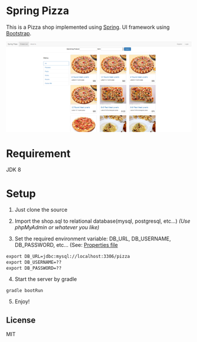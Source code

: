 # Spring Pizza
This is a Pizza shop implemented using [Spring](https://spring.io/). UI framework using [Bootstrap](http://getbootstrap.com/).

![Index preview](img/index.png)

# Requirement
JDK 8

# Setup
1. Just clone the source

2. Import the shop.sql to relational database(mysql, postgresql, etc...) *(Use phpMyAdmin or whatever you like)*

3. Set the required environment variable: DB_URL, DB_USERNAME, DB_PASSWORD, etc... (See: [Properties file](src/main/resources/application.properties)

```
export DB_URL=jdbc:mysql://localhost:3306/pizza
export DB_USERNAME=??
export DB_PASSWORD=??
```

4. Start the server by gradle

```
gradle bootRun
```

5. Enjoy!

## License
MIT
